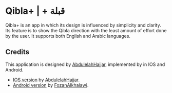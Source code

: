 # Qibla+ | + قبلة

Qibla+ is an app in which its design is influenced by simplicity and clarity. Its feature is to show the Qibla direction with the least amount of effort done by the user. It supports both English and Arabic languages.

## Credits

This application is designed by [AbdulelahHajjar](https://github.com/AbdulelahHajjar), implemented by in IOS and Android.

- [IOS version](https://github.com/AbdulelahHajjar/QiblaPlus) by [AbdulelahHajjar](https://github.com/AbdulelahHajjar).
- [Android version](https://github.com/FozanKh/QiblaPlus) by [FozanAlkhalawi](https://github.com/FozanKh).
